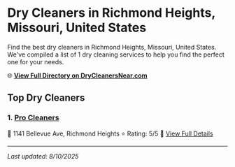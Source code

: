 # Dry Cleaners in Richmond Heights, Missouri, United States

Find the best dry cleaners in Richmond Heights, Missouri, United States. We've compiled a list of 1 dry cleaning services to help you find the perfect one for your needs.

🌐 **[View Full Directory on DryCleanersNear.com](https://drycleanersnear.com/city/US/Missouri/Richmond%20Heights)**

## Top Dry Cleaners

### 1. [Pro Cleaners](https://drycleanersnear.com/dryCleaner/686f1f0f1cef475d4de84029/pro-cleaners)
📍 1141 Bellevue Ave, Richmond Heights
⭐ Rating: 5/5
🔗 [View Full Details](https://drycleanersnear.com/dryCleaner/686f1f0f1cef475d4de84029/pro-cleaners)


---

*Last updated: 8/10/2025*
